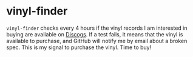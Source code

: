 # vinyl-finder

`vinyl-finder` checks every 4 hours if the vinyl records I am interested in buying are available on [Discogs](https://discogs.com). If a test fails, it means that the vinyl is available to purchase, and GitHub will notify me by email about a broken spec. This is my signal to purchase the vinyl. Time to buy!
